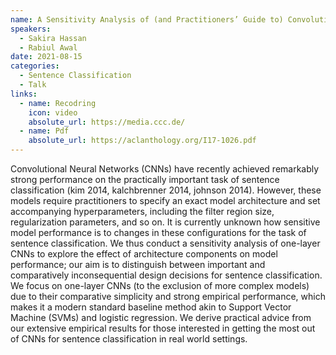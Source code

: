 ```yaml
---
name: A Sensitivity Analysis of (and Practitioners’ Guide to) Convolutional Neural Networks for Sentence Classification, Zhang et al. IJCNLP 2017 
speakers:
  - Sakira Hassan
  - Rabiul Awal
date: 2021-08-15
categories:
  - Sentence Classification
  - Talk
links:
  - name: Recodring
    icon: video
    absolute_url: https://media.ccc.de/
  - name: Pdf
    absolute_url: https://aclanthology.org/I17-1026.pdf
---
```


Convolutional Neural Networks (CNNs) have recently achieved remarkably strong performance on the practically important task of sentence classification (kim 2014, kalchbrenner 2014, johnson 2014). However, these models require practitioners to specify an exact model architecture and set accompanying hyperparameters, including the filter region size, regularization parameters, and so on. It is currently unknown how sensitive model performance is to changes in these configurations for the task of sentence classification. We thus conduct a sensitivity analysis of one-layer CNNs to explore the effect of architecture components on model performance; our aim is to distinguish between important and comparatively inconsequential design decisions for sentence classification. We focus on one-layer CNNs (to the exclusion of more complex models) due to their comparative simplicity and strong empirical performance, which makes it a modern standard baseline method akin to Support Vector Machine (SVMs) and logistic regression. We derive practical advice from our extensive empirical results for those interested in getting the most out of CNNs for sentence classification in real world settings.